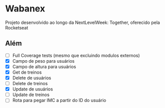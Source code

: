 # Wabanex

Projeto desenvolvido ao longo da NextLevelWeek: Together, oferecido pela Rocketseat

## Além

- [ ] Full Coverage tests (mesmo que excluindo modulos externos)
- [x] Campo de peso para usuários
- [x] Campo de altura para usuários
- [x] Get de treinos
- [x] Delete de usuários
- [ ] Delete de treinos
- [x] Update de usuários
- [ ] Update de treinos
- [ ] Rota para pegar IMC a partir do ID do usuário
